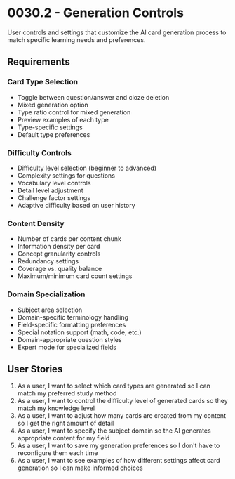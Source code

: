 # 0030.2 - Generation Controls

User controls and settings that customize the AI card generation process to match specific learning needs and preferences.

## Requirements

### Card Type Selection
- Toggle between question/answer and cloze deletion
- Mixed generation option
- Type ratio control for mixed generation
- Preview examples of each type
- Type-specific settings
- Default type preferences

### Difficulty Controls
- Difficulty level selection (beginner to advanced)
- Complexity settings for questions
- Vocabulary level controls
- Detail level adjustment
- Challenge factor settings
- Adaptive difficulty based on user history

### Content Density
- Number of cards per content chunk
- Information density per card
- Concept granularity controls
- Redundancy settings
- Coverage vs. quality balance
- Maximum/minimum card count settings

### Domain Specialization
- Subject area selection
- Domain-specific terminology handling
- Field-specific formatting preferences
- Special notation support (math, code, etc.)
- Domain-appropriate question styles
- Expert mode for specialized fields

## User Stories

1. As a user, I want to select which card types are generated so I can match my preferred study method
2. As a user, I want to control the difficulty level of generated cards so they match my knowledge level
3. As a user, I want to adjust how many cards are created from my content so I get the right amount of detail
4. As a user, I want to specify the subject domain so the AI generates appropriate content for my field
5. As a user, I want to save my generation preferences so I don't have to reconfigure them each time
6. As a user, I want to see examples of how different settings affect card generation so I can make informed choices
